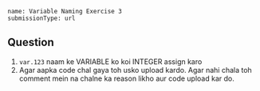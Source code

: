```ngMeta
name: Variable Naming Exercise 3
submissionType: url
```

## Question

1. `var.123` naam ke VARIABLE ko koi INTEGER assign karo
2. Agar aapka code chal gaya toh usko upload kardo. Agar nahi chala toh comment mein na chalne ka reason likho aur code upload kar do.
